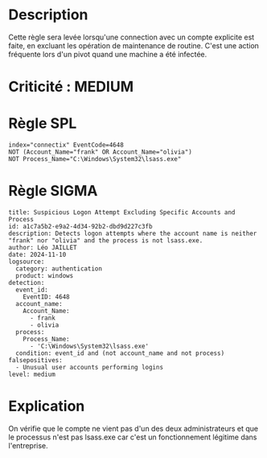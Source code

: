 # Description

Cette règle sera levée lorsqu'une connection avec un compte explicite est faite, en excluant les opération de maintenance de routine. C'est une action fréquente lors d'un pivot quand une machine a été infectée.

# Criticité : **MEDIUM**


# Règle SPL

```
index="connectix" EventCode=4648
NOT (Account_Name="frank" OR Account_Name="olivia")
NOT Process_Name="C:\Windows\System32\lsass.exe"

```

# Règle SIGMA

```
title: Suspicious Logon Attempt Excluding Specific Accounts and Process
id: a1c7a5b2-e9a2-4d34-92b2-dbd9d227c3fb
description: Detects logon attempts where the account name is neither "frank" nor "olivia" and the process is not lsass.exe.
author: Léo JAILLET
date: 2024-11-10
logsource:
  category: authentication
  product: windows
detection:
  event_id:
    EventID: 4648
  account_name:
    Account_Name:
      - frank
      - olivia
  process:
    Process_Name:
      - 'C:\Windows\System32\lsass.exe'
  condition: event_id and (not account_name and not process)
falsepositives:
  - Unusual user accounts performing logins
level: medium

```

# Explication

On vérifie que le compte ne vient pas d'un des deux administrateurs et que le processus n'est pas lsass.exe car c'est un fonctionnement légitime dans l'entreprise.